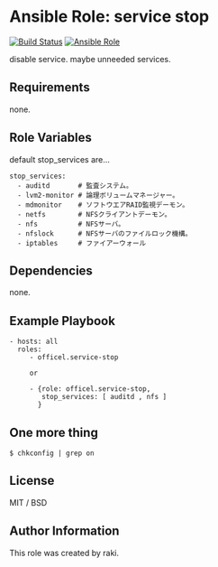 Ansible Role: service stop
=========

[![Build Status](https://travis-ci.org/officel/ansible-role-service-stop.svg?branch=master)](https://travis-ci.org/officel/ansible-role-service-stop)
[![Ansible Role](https://img.shields.io/badge/galaxy-officel.service-stop-blue.svg?maxAge=2592000)](https://galaxy.ansible.com/officel/service-stop/)

disable service. maybe unneeded services.

Requirements
------------

none.

Role Variables
--------------

default stop_services are...

    stop_services: 
      - auditd       # 監査システム。
      - lvm2-monitor # 論理ボリュームマネージャー。
      - mdmonitor    # ソフトウエアRAID監視デーモン。
      - netfs        # NFSクライアントデーモン。
      - nfs          # NFSサーバ。
      - nfslock      # NFSサーバのファイルロック機構。
      - iptables     # ファイアーウォール

Dependencies
------------

none.

Example Playbook
----------------

    - hosts: all
      roles:
         - officel.service-stop

         or

         - {role: officel.service-stop,
            stop_services: [ auditd , nfs ]
           }

One more thing
--------------

    $ chkconfig | grep on

License
-------

MIT / BSD

Author Information
------------------

This role was created by raki.
